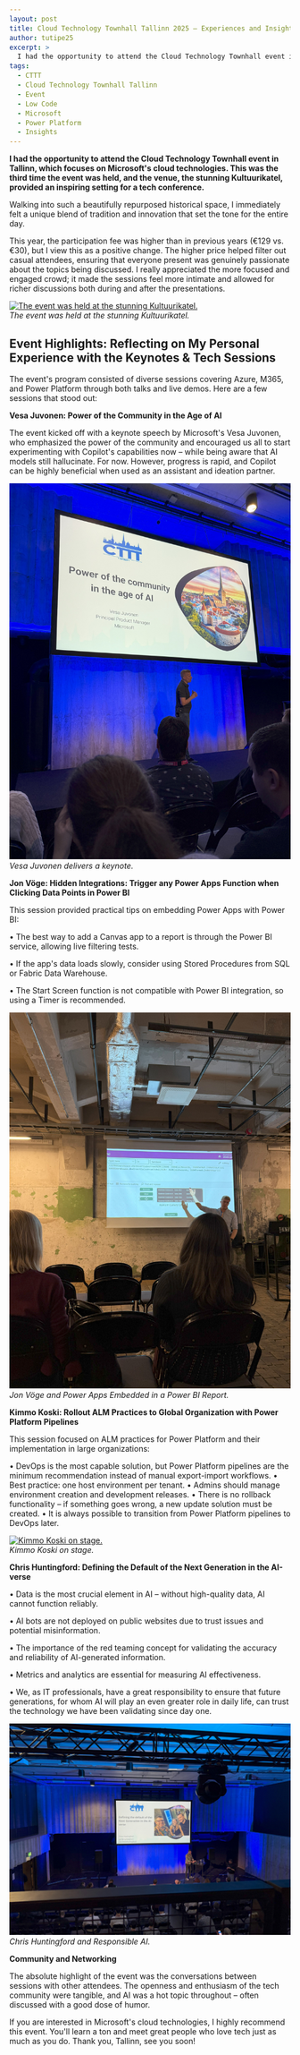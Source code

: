 ```yaml
---
layout: post
title: Cloud Technology Townhall Tallinn 2025 – Experiences and Insights
author: tutipe25
excerpt: >
  I had the opportunity to attend the Cloud Technology Townhall event in Tallinn, which focuses on Microsoft's cloud technologies. This was the third time the event was held, and the venue, the stunning Kultuurikatel, provided an inspiring setting for a tech conference.
tags:
  - CTTT
  - Cloud Technology Townhall Tallinn
  - Event
  - Low Code
  - Microsoft
  - Power Platform
  - Insights
---
```


**I had the opportunity to attend the Cloud Technology Townhall event in Tallinn, which focuses on Microsoft's cloud technologies. This was the third time the event was held, and the venue, the stunning Kultuurikatel, provided an inspiring setting for a tech conference.**

Walking into such a beautifully repurposed historical space, I immediately felt a unique blend of tradition and innovation that set the tone for the entire day.

This year, the participation fee was higher than in previous years (€129 vs. €30), but I view this as a positive change. The higher price helped filter out casual attendees, ensuring that everyone present was genuinely passionate about the topics being discussed. I really appreciated the more focused and engaged crowd; it made the sessions feel more intimate and allowed for richer discussions both during and after the presentations.

[![The event was held at the stunning Kultuurikatel.](/img/2025-cttt/001-img-cttt2025.jpg)](/img/2025-cttt/001-img-cttt2025.jpg)<br>
*The event was held at the stunning Kultuurikatel.*

## Event Highlights: Reflecting on My Personal Experience with the Keynotes & Tech Sessions

The event's program consisted of diverse sessions covering Azure, M365, and Power Platform through both talks and live demos. Here are a few sessions that stood out:

**Vesa Juvonen: Power of the Community in the Age of AI**<br>

The event kicked off with a keynote speech by Microsoft's Vesa Juvonen, who emphasized the power of the community and encouraged us all to start experimenting with Copilot's capabilities now – while being aware that AI models still hallucinate. For now. However, progress is rapid, and Copilot can be highly beneficial when used as an assistant and ideation partner.

[![Vesa Juvonen delivers a keynote.](/img/2025-cttt/002-img-cttt2025.jpg)](/img/2025-cttt/002-img-cttt2025.jpg)<br>
*Vesa Juvonen delivers a keynote.*


**Jon Vöge: Hidden Integrations: Trigger any Power Apps Function when Clicking Data Points in Power BI**<br>

This session provided practical tips on embedding Power Apps with Power BI:

• The best way to add a Canvas app to a report is through the Power BI service, allowing live filtering tests.

• If the app's data loads slowly, consider using Stored Procedures from SQL or Fabric Data Warehouse.

• The Start Screen function is not compatible with Power BI integration, so using a Timer is recommended.

[![Jon Vöge and Power Apps Embedded in a Power BI Report.](/img/2025-cttt/003-img-cttt2025.jpg)](/img/2025-cttt/003-img-cttt2025.jpg)<br>
*Jon Vöge and Power Apps Embedded in a Power BI Report.*


**Kimmo Koski: Rollout ALM Practices to Global Organization with Power Platform Pipelines**<br>

This session focused on ALM practices for Power Platform and their implementation in large organizations:

• DevOps is the most capable solution, but Power Platform pipelines are the minimum recommendation instead of manual export-import workflows.
• Best practice: one host environment per tenant.
• Admins should manage environment creation and development releases.
• There is no rollback functionality – if something goes wrong, a new update solution must be created.
• It is always possible to transition from Power Platform pipelines to DevOps later.

[![Kimmo Koski on stage.](/img/2025-cttt/004-img-cttt2025.jpg)](/img/2025-cttt/004-img-cttt2025.jpg)<br>
*Kimmo Koski on stage.*


**Chris Huntingford: Defining the Default of the Next Generation in the AI-verse**<br>

• Data is the most crucial element in AI – without high-quality data, AI cannot function reliably.

• AI bots are not deployed on public websites due to trust issues and potential misinformation.

• The importance of the red teaming concept for validating the accuracy and reliability of AI-generated information.

• Metrics and analytics are essential for measuring AI effectiveness.

• We, as IT professionals, have a great responsibility to ensure that future generations, for whom AI will play an even greater role in daily life, can trust the technology we have been validating since day one.

[![Chris Huntingford and Responsible AI.](/img/2025-cttt/005-img-cttt2025.jpg)](/img/2025-cttt/005-img-cttt2025.jpg)<br>
*Chris Huntingford and Responsible AI.*


**Community and Networking**<br>

The absolute highlight of the event was the conversations between sessions with other attendees. The openness and enthusiasm of the tech community were tangible, and AI was a hot topic throughout – often discussed with a good dose of humor.

If you are interested in Microsoft's cloud technologies, I highly recommend this event. You'll learn a ton and meet great people who love tech just as much as you do. Thank you, Tallinn, see you soon!

